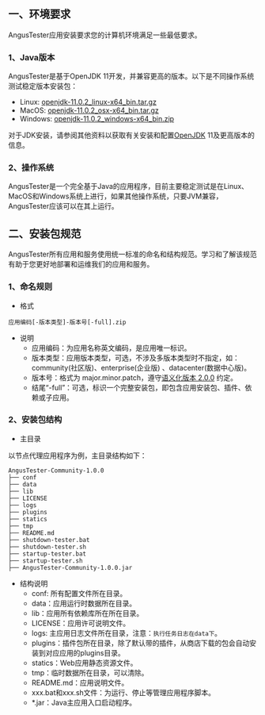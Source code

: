 [//]: # (安装说明)

[//]: # (=====)

## 一、环境要求

AngusTester应用安装要求您的计算机环境满足一些最低要求。

### 1、Java版本

AngusTester是基于OpenJDK 11开发，并兼容更高的版本。以下是不同操作系统测试稳定版本安装包：

- Linux: [openjdk-11.0.2_linux-x64_bin.tar.gz](https://bj-c1-prod-files.xcan.cloud/storage/pubapi/v1/file/openjdk-11.0.2_linux-x64_bin.tar.gz?fid=223372998432784414)
- MacOS: [openjdk-11.0.2_osx-x64_bin.tar.gz](https://bj-c1-prod-files.xcan.cloud/storage/pubapi/v1/file/openjdk-11.0.2_osx-x64_bin.tar.gz?fid=223372998432784410)
- Windows: [openjdk-11.0.2_windows-x64_bin.zip](https://bj-c1-prod-files.xcan.cloud/storage/pubapi/v1/file/openjdk-11.0.2_windows-x64_bin.zip?fid=223372998432784412)

对于JDK安装，请参阅其他资料以获取有关安装和配置[OpenJDK](https://jdk.java.net/archive/) 11及更高版本的信息。

### 2、操作系统

AngusTester是一个完全基于Java的应用程序，目前主要稳定测试是在Linux、MacOS和Windows系统上进行，如果其他操作系统，只要JVM兼容，AngusTester应该可以在其上运行。

## 二、安装包规范

AngusTester所有应用和服务使用统一标准的命名和结构规范。学习和了解该规范有助于您更好地部署和运维我们的应用和服务。

### 1、命名规则

- 格式

`应用编码[-版本类型]-版本号[-full].zip`

- 说明
    - 应用编码：为应用名称英文编码，是应用唯一标识。
    - 版本类型：应用版本类型，可选，不涉及多版本类型时不指定，如：community(社区版)、enterprise(企业版) 、datacenter(数据中心版)。
    - 版本号：格式为 major.minor.patch，遵守[语义化版本 2.0.0](https://semver.org/lang/zh-CN/) 约定。
    - 结尾“-full”：可选，标识一个完整安装包，即包含应用安装包、插件、依赖或子应用。

### 2、安装包结构

- 主目录

以节点代理应用程序为例，主目录结构如下：

```text
AngusTester-Community-1.0.0
├── conf
├── data
├── lib
├── LICENSE
├── logs
├── plugins
├── statics
├── tmp
├── README.md
├── shutdown-tester.bat
├── shutdown-tester.sh
├── startup-tester.bat
├── startup-tester.sh
├── AngusTester-Community-1.0.0.jar
```

- 结构说明
    - conf: 所有配置文件所在目录。
    - data：应用运行时数据所在目录。
    - lib：应用所有依赖库所在所在目录。
    - LICENSE：应用许可说明文件。
    - logs: 主应用日志文件所在目录，注意：`执行任务日志在data下`。
    - plugins：插件包所在目录，除了默认带的插件，从商店下载的包会自动安装到对应应用的plugins目录。
    - statics：Web应用静态资源文件。
    - tmp：临时数据所在目录，可以清除。
    - README.md：应用说明文件。
    - xxx.bat和xxx.sh文件：为运行、停止等管理应用程序脚本。
    - *.jar：Java主应用入口启动程序。 
